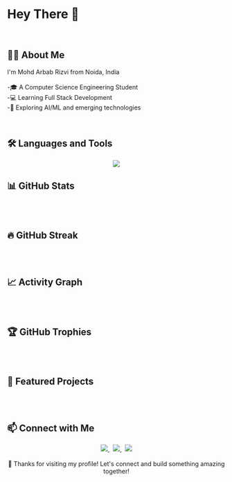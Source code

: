# Hey There 👋
<br>

## 🧑‍💻 About Me

<p align="left" dir="auto">I'm Mohd Arbab Rizvi from Noida, India
  <br>
<br>-🎓 A Computer Science Engineering Student
<br>-💻 Learning Full Stack Development
<br>-🤖 Exploring AI/ML and emerging technologies</p>
  
<br>

## 🛠️ Languages and Tools

<div align="center">
  <img src="https://skillicons.dev/icons?i=html,css,js,mongodb,expressjs,react,nodejs&theme=dark" />
</div>

## 📊 GitHub Stats
<br><br>
## 🔥 GitHub Streak
<br><br>
## 📈 Activity Graph
<br><br>
## 🏆 GitHub Trophies
<br><br>
## 🌟 Featured Projects
<br><br>
## 📫 Connect with Me

<div align="center">
  <a href="www.linkedin.com/in/mohd-arbab-rizvi-3217b9366">
    <img src="https://img.shields.io/badge/LinkedIn-0077B5?style=for-the-badge&logo=linkedin&logoColor=white" />
  </a> &nbsp
  <a href="https://github.com/ariz-17">
    <img src="https://img.shields.io/badge/GitHub-100000?style=for-the-badge&logo=github&logoColor=white" />
  </a> &nbsp
  <a href="mailto:arbabrizviwork@gmail.com">
    <img src="https://img.shields.io/badge/Gmail-D14836?style=for-the-badge&logo=gmail&logoColor=white" />
  </a>
</div>

<div align="center">
  <br>
  💙 Thanks for visiting my profile! Let's connect and build something amazing together!
</div>
